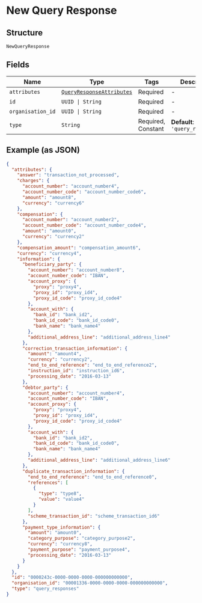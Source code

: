
# New Query Response

## Structure

`NewQueryResponse`

## Fields

| Name | Type | Tags | Description |
|  --- | --- | --- | --- |
| `attributes` | [`QueryResponseAttributes`](../../doc/models/query-response-attributes.md) | Required | - |
| `id` | `UUID \| String` | Required | - |
| `organisation_id` | `UUID \| String` | Required | - |
| `type` | `String` | Required, Constant | **Default**: `'query_responses'` |

## Example (as JSON)

```json
{
  "attributes": {
    "answer": "transaction_not_processed",
    "charges": {
      "account_number": "account_number4",
      "account_number_code": "account_number_code6",
      "amount": "amount8",
      "currency": "currency6"
    },
    "compensation": {
      "account_number": "account_number2",
      "account_number_code": "account_number_code4",
      "amount": "amount0",
      "currency": "currency2"
    },
    "compensation_amount": "compensation_amount6",
    "currency": "currency4",
    "information": {
      "beneficiary_party": {
        "account_number": "account_number8",
        "account_number_code": "IBAN",
        "account_proxy": {
          "proxy": "proxy4",
          "proxy_id": "proxy_id4",
          "proxy_id_code": "proxy_id_code4"
        },
        "account_with": {
          "bank_id": "bank_id2",
          "bank_id_code": "bank_id_code0",
          "bank_name": "bank_name4"
        },
        "additional_address_line": "additional_address_line4"
      },
      "correction_transaction_information": {
        "amount": "amount4",
        "currency": "currency2",
        "end_to_end_reference": "end_to_end_reference2",
        "instruction_id": "instruction_id6",
        "processing_date": "2016-03-13"
      },
      "debtor_party": {
        "account_number": "account_number4",
        "account_number_code": "IBAN",
        "account_proxy": {
          "proxy": "proxy4",
          "proxy_id": "proxy_id4",
          "proxy_id_code": "proxy_id_code4"
        },
        "account_with": {
          "bank_id": "bank_id2",
          "bank_id_code": "bank_id_code0",
          "bank_name": "bank_name4"
        },
        "additional_address_line": "additional_address_line6"
      },
      "duplicate_transaction_information": {
        "end_to_end_reference": "end_to_end_reference0",
        "references": [
          {
            "type": "type8",
            "value": "value4"
          }
        ],
        "scheme_transaction_id": "scheme_transaction_id6"
      },
      "payment_type_information": {
        "amount": "amount0",
        "category_purpose": "category_purpose2",
        "currency": "currency8",
        "payment_purpose": "payment_purpose4",
        "processing_date": "2016-03-13"
      }
    }
  },
  "id": "0000243c-0000-0000-0000-000000000000",
  "organisation_id": "00001336-0000-0000-0000-000000000000",
  "type": "query_responses"
}
```

